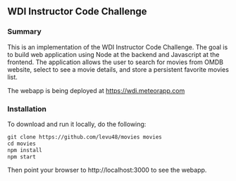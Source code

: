## WDI Instructor Code Challenge

### Summary

This is an implementation of the WDI Instructor Code Challenge. The goal is to build web application using Node at the backend and Javascript at the frontend. The application allows the user to search for movies from OMDB website, select to see a movie details, and store a persistent favorite movies list.

The webapp is being deployed at https://wdi.meteorapp.com 

### Installation

To download and run it locally, do the following:

```txt
git clone https://github.com/levu48/movies movies
cd movies
npm install 
npm start
```

Then point your browser to http://localhost:3000 to see the webapp.